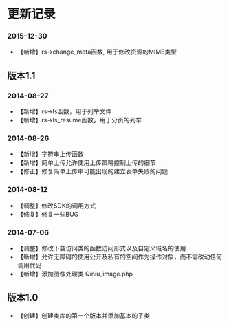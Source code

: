 # 更新记录

### 2015-12-30

* 【新增】rs->change_meta函数, 用于修改资源的MIME类型

## 版本1.1

### 2014-08-27

* 【新增】rs->ls函数，用于列举文件
* 【新增】rs->ls_resume函数，用于分页的列举

### 2014-08-26

* 【新增】字符串上传函数
* 【新增】简单上传允许使用上传策略控制上传的细节
* 【修正】修复简单上传中可能出现的建立表单失败的问题

### 2014-08-12

* 【调整】修改SDK的调用方式
* 【修复】修复一些BUG

### 2014-07-06

* 【调整】修改下载访问类的函数访问形式以及自定义域名的使用
* 【新增】允许无障碍的使用公开及私有的空间作为操作对象，而不需改动任何调用代码
* 【新增】添加图像处理类 Qiniu_image.php

## 版本1.0

* 【创建】创建类库的第一个版本并添加基本的子类